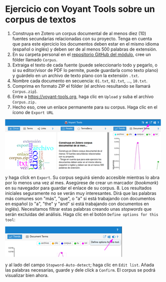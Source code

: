 # Ejercicio con Voyant Tools sobre un corpus de textos

1. Construya en Zotero un corpus documental de al menos diez (10) fuentes secundarias relacionadas con su proyecto. Tenga en cuenta que para este ejercicio los documentos deben estar en el mismo idioma (español o inglés) y deben ser de al menos 500 palabras de extensión.
2. En su carpeta personal en el [repositorio GitHub del módulo](https://github.com/nivaca/Visiones202110), cree un fólder llamado `Corpus`.
3. Extraiga el texto de cada fuente (puede seleccionarlo todo y pegarlo, o si su editor/visor de PDF lo permite, puede guardarla como texto plano) y guárdelo en un archivo de texto plano con la extensión `.txt`.
4. Nombre cada documento en secuencia: `01.txt`, `02.txt`, ..., `10.txt`. 
5. Comprima en formato ZIP el fólder (el archivo resultando se llamará `Corpus.zip`).
6. Entre a https://voyant-tools.org, haga clic en `Upload` y suba el archivo `Corpus.zip.`
7. Hecho eso, cree un enlace permanente para su corpus. Haga clic en el ícono de `Export URL`

![export URL](img/voyant01.png)

y haga click en `Export`. Su corpus seguirá siendo accesible mientras lo abra por lo menos una vez al mes. Asegúrese de crear un marcador (*bookmark*) en su navegador para guardar el enlace de su corpus.
8. Los resultados iniciales seguramente no se verán muy interesantes. Dirá que las palabras más comunes son "más", "que", o "a" si está trabajando con documentos en español (o "a", "the" y "and" si está trabajando con documentos en inglés). Necesitamos filtrar estas palabras creando unas *stopwords* que serán excluidas del análisis. Haga clic en el botón `Define options for this tool`:

![options](img/voyant02.png)

y al lado del campo `Stopword-Auto-detect`; haga clic en `Edit list`. Añada las palabras necesarias, guarde y dele click a `Confirm`. El corpus se podrá visualizar bien ahora.
